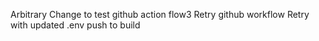 Arbitrary Change to test github action flow3
Retry github workflow
Retry with updated .env
push to build